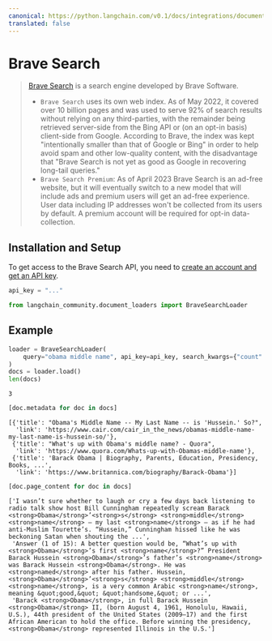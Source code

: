 ```yaml
---
canonical: https://python.langchain.com/v0.1/docs/integrations/document_loaders/brave_search
translated: false
---
```


# Brave Search

>[Brave Search](https://en.wikipedia.org/wiki/Brave_Search) is a search engine developed by Brave Software.
> - `Brave Search` uses its own web index. As of May 2022, it covered over 10 billion pages and was used to serve 92%
> of search results without relying on any third-parties, with the remainder being retrieved
> server-side from the Bing API or (on an opt-in basis) client-side from Google. According
> to Brave, the index was kept "intentionally smaller than that of Google or Bing" in order to
> help avoid spam and other low-quality content, with the disadvantage that "Brave Search is
> not yet as good as Google in recovering long-tail queries."
>- `Brave Search Premium`: As of April 2023 Brave Search is an ad-free website, but it will
> eventually switch to a new model that will include ads and premium users will get an ad-free experience.
> User data including IP addresses won't be collected from its users by default. A premium account
> will be required for opt-in data-collection.

## Installation and Setup

To get access to the Brave Search API, you need to [create an account and get an API key](https://api.search.brave.com/app/dashboard).

```python
api_key = "..."
```

```python
from langchain_community.document_loaders import BraveSearchLoader
```

## Example

```python
loader = BraveSearchLoader(
    query="obama middle name", api_key=api_key, search_kwargs={"count": 3}
)
docs = loader.load()
len(docs)
```

```output
3
```

```python
[doc.metadata for doc in docs]
```

```output
[{'title': "Obama's Middle Name -- My Last Name -- is 'Hussein.' So?",
  'link': 'https://www.cair.com/cair_in_the_news/obamas-middle-name-my-last-name-is-hussein-so/'},
 {'title': "What's up with Obama's middle name? - Quora",
  'link': 'https://www.quora.com/Whats-up-with-Obamas-middle-name'},
 {'title': 'Barack Obama | Biography, Parents, Education, Presidency, Books, ...',
  'link': 'https://www.britannica.com/biography/Barack-Obama'}]
```

```python
[doc.page_content for doc in docs]
```

```output
['I wasn’t sure whether to laugh or cry a few days back listening to radio talk show host Bill Cunningham repeatedly scream Barack <strong>Obama</strong>’<strong>s</strong> <strong>middle</strong> <strong>name</strong> — my last <strong>name</strong> — as if he had anti-Muslim Tourette’s. “Hussein,” Cunningham hissed like he was beckoning Satan when shouting the ...',
 'Answer (1 of 15): A better question would be, “What’s up with <strong>Obama</strong>’s first <strong>name</strong>?” President Barack Hussein <strong>Obama</strong>’s father’s <strong>name</strong> was Barack Hussein <strong>Obama</strong>. He was <strong>named</strong> after his father. Hussein, <strong>Obama</strong>’<strong>s</strong> <strong>middle</strong> <strong>name</strong>, is a very common Arabic <strong>name</strong>, meaning &quot;good,&quot; &quot;handsome,&quot; or ...',
 'Barack <strong>Obama</strong>, in full Barack Hussein <strong>Obama</strong> II, (born August 4, 1961, Honolulu, Hawaii, U.S.), 44th president of the United States (2009–17) and the first African American to hold the office. Before winning the presidency, <strong>Obama</strong> represented Illinois in the U.S.']
```